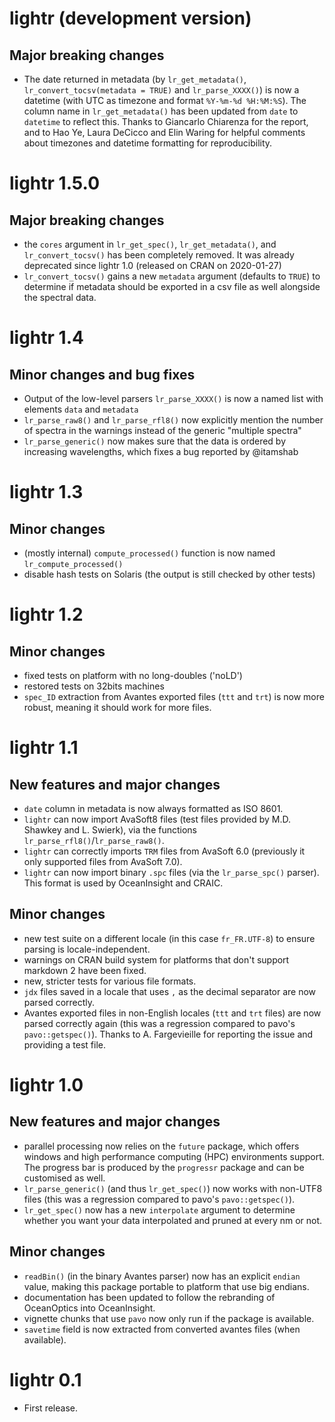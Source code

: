 # lightr (development version)

## Major breaking changes

* The date returned in metadata (by `lr_get_metadata()`, 
`lr_convert_tocsv(metadata = TRUE)` and `lr_parse_XXXX()`) is now a datetime
(with UTC as timezone and format `%Y-%m-%d %H:%M:%S`). 
The column name in `lr_get_metadata()` has been updated from `date` to 
`datetime` to reflect this. Thanks to Giancarlo Chiarenza for the report, and
to Hao Ye, Laura DeCicco and Elin Waring for helpful comments about timezones
and datetime formatting for reproducibility.

# lightr 1.5.0

## Major breaking changes

* the `cores` argument in `lr_get_spec()`, `lr_get_metadata()`, and 
`lr_convert_tocsv()` has been completely removed. It was already deprecated
since lightr 1.0 (released on CRAN on 2020-01-27)
* `lr_convert_tocsv()` gains a new `metadata` argument (defaults to `TRUE`) to
determine if metadata should be exported in a csv file as well alongside the
spectral data.

# lightr 1.4

## Minor changes and bug fixes

* Output of the low-level parsers `lr_parse_XXXX()` is now a named list with
elements `data` and `metadata`
* `lr_parse_raw8()` and `lr_parse_rfl8()` now explicitly mention the number 
of spectra in the warnings instead of the generic "multiple spectra"
* `lr_parse_generic()` now makes sure that the data is ordered by increasing 
wavelengths, which fixes a bug reported by @itamshab

# lightr 1.3

## Minor changes

* (mostly internal) `compute_processed()` function is now named
`lr_compute_processed()`
* disable hash tests on Solaris (the output is still checked by other tests)

# lightr 1.2

## Minor changes

* fixed tests on platform with no long-doubles ('noLD') 
* restored tests on 32bits machines
* `spec_ID` extraction from Avantes exported files (`ttt` and `trt`) is now
more robust, meaning it should work for more files.

# lightr 1.1

## New features and major changes

* `date` column in metadata is now always formatted as ISO 8601.
* `lightr` can now import AvaSoft8 files (test files provided by M.D. Shawkey 
and L. Swierk), via the functions `lr_parse_rfl8()`/`lr_parse_raw8()`.
* `lightr` can correctly imports `TRM` files from AvaSoft 6.0 (previously it 
only supported files from AvaSoft 7.0).
* `lightr` can now import binary `.spc` files (via the `lr_parse_spc()` parser).
This format is used by OceanInsight and CRAIC.

## Minor changes

* new test suite on a different locale (in this case `fr_FR.UTF-8`) to ensure
parsing is locale-independent.
* warnings on CRAN build system for platforms that don't support markdown 2 
have been fixed.
* new, stricter tests for various file formats.
* `jdx` files saved in a locale that uses `,` as the decimal separator are now
parsed correctly.
* Avantes exported files in non-English locales (`ttt` and `trt` files) are now 
parsed correctly again (this was a regression compared to pavo's 
`pavo::getspec()`). Thanks to A. Fargevieille for reporting the issue and 
providing a test file.

# lightr 1.0

## New features and major changes

* parallel processing now relies on the `future` package, which offers windows
and high performance computing (HPC) environments support. The progress bar is
produced by the `progressr` package and can be customised as well.
* `lr_parse_generic()` (and thus `lr_get_spec()`) now works with non-UTF8 files
(this was a regression compared to pavo's `pavo::getspec()`).
* `lr_get_spec()` now has a new `interpolate` argument to determine whether you
want your data interpolated and pruned at every nm or not.

## Minor changes

* `readBin()` (in the binary Avantes parser) now has an explicit `endian` value,
making this package portable to platform that use big endians.
* documentation has been updated to follow the rebranding of OceanOptics into
OceanInsight.
* vignette chunks that use `pavo` now only run if the package is available.
* `savetime` field is now extracted from converted avantes files (when
available).

# lightr 0.1

* First release.
